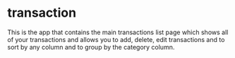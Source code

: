 # transaction

This is the app that contains the main transactions list page which shows all of your transactions and allows you to add, delete, edit transactions and 
to sort by any column and to group by the category column. 

